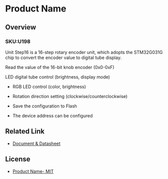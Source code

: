 # Product Name

## Overview

### SKU:U198

Unit Step16 is a 16-step rotary encoder unit, which adopts the STM32G031G chip to convert the encoder value to digital tube display.

Read the value of the 16-bit knob encoder (0x0-0xF)

LED digital tube control (brightness, display mode)

- RGB LED control (color, brightness)

- Rotation direction setting (clockwise/counterclockwise)

- Save the configuration to Flash

- The device address can be configured

## Related Link

- [Document & Datasheet](https://docs.m5stack.com/en/unit/product_Link)

## License

- [Product Name- MIT](LICENSE)
